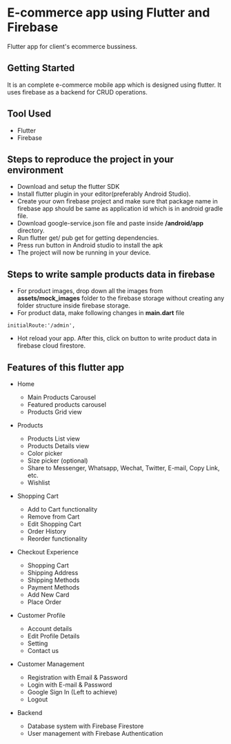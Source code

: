 # E-commerce app using Flutter and Firebase
Flutter app for client's ecommerce bussiness.

## Getting Started

It is an complete e-commerce mobile app which is designed using flutter. It uses firebase as a backend for CRUD operations.

## Tool Used
- Flutter
- Firebase

## Steps to reproduce the project in your environment
- Download and setup the flutter SDK
- Install flutter plugin in your editor(preferably Android Studio).
- Create your own firebase project and make sure that package name in firebase app should be same as application id which is in android gradle file.
- Download google-service.json file and paste inside **/android/app** directory.
- Run flutter get/ pub get for getting dependencies.
- Press run button in Android studio to install the apk
- The project will now be running in your device.

## Steps to write sample products data in firebase
- For product images, drop down all the images from **assets/mock_images** folder to the firebase storage without creating any folder structure inside firebase storage.
- For product data, make following changes in **main.dart** file

```
initialRoute:'/admin',
```
- Hot reload your app. After this, click on button to write product data in firebase cloud firestore.


## Features of this flutter app

- Home
  * Main Products Carousel
  * Featured products carousel
  * Products Grid view

- Products
  * Products List view
  * Products Details view
  * Color picker
  * Size picker (optional)
  * Share to Messenger, Whatsapp, Wechat, Twitter, E-mail, Copy Link, etc.
  * Wishlist

- Shopping Cart
  * Add to Cart functionality
  * Remove from Cart
  * Edit Shopping Cart
  * Order History
  * Reorder functionality

- Checkout Experience
  * Shopping Cart
  * Shipping Address
  * Shipping Methods
  * Payment Methods
  * Add New Card
  * Place Order

- Customer Profile
  * Account details
  * Edit Profile Details
  * Setting
  * Contact us

 - Customer Management
   * Registration with Email & Password
   * Login with E-mail & Password
   * Google Sign In (Left to achieve)
   * Logout


- Backend
  * Database system with Firebase Firestore
  * User management with Firebase Authentication
  

